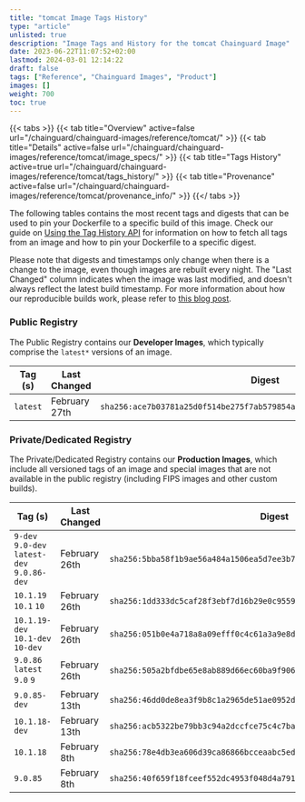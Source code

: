 ```yaml
---
title: "tomcat Image Tags History"
type: "article"
unlisted: true
description: "Image Tags and History for the tomcat Chainguard Image"
date: 2023-06-22T11:07:52+02:00
lastmod: 2024-03-01 12:14:22
draft: false
tags: ["Reference", "Chainguard Images", "Product"]
images: []
weight: 700
toc: true
---
```


{{< tabs >}}
{{< tab title="Overview" active=false url="/chainguard/chainguard-images/reference/tomcat/" >}}
{{< tab title="Details" active=false url="/chainguard/chainguard-images/reference/tomcat/image_specs/" >}}
{{< tab title="Tags History" active=true url="/chainguard/chainguard-images/reference/tomcat/tags_history/" >}}
{{< tab title="Provenance" active=false url="/chainguard/chainguard-images/reference/tomcat/provenance_info/" >}}
{{</ tabs >}}

The following tables contains the most recent tags and digests that can be used to pin your Dockerfile to a specific build of this image. Check our guide on [Using the Tag History API](/chainguard/chainguard-images/using-the-tag-history-api/) for information on how to fetch all tags from an image and how to pin your Dockerfile to a specific digest.

Please note that digests and timestamps only change when there is a change to the image, even though images are rebuilt every night. The "Last Changed" column indicates when the image was last modified, and doesn't always reflect the latest build timestamp. For more information about how our reproducible builds work, please refer to [this blog post](https://www.chainguard.dev/unchained/reproducing-chainguards-reproducible-image-builds).

### Public Registry
The Public Registry contains our **Developer Images**, which typically comprise the `latest*` versions of an image.

| Tag (s)   | Last Changed  | Digest                                                                    |
|-----------|---------------|---------------------------------------------------------------------------|
|  `latest` | February 27th | `sha256:ace7b03781a25d0f514be275f7ab579854abd09f766c21d9d07e6c3fb74eb3fa` |


### Private/Dedicated Registry
The Private/Dedicated Registry contains our **Production Images**, which include all versioned tags of an image and special images that are not available in the public registry (including FIPS images and other custom builds).

| Tag (s)                                      | Last Changed  | Digest                                                                    |
|----------------------------------------------|---------------|---------------------------------------------------------------------------|
|  `9-dev` `9.0-dev` `latest-dev` `9.0.86-dev` | February 26th | `sha256:5bba58f1b9ae56a484a1506ea5d7ee3b7d2856f2eeb68f583cce7e730c55aa9e` |
|  `10.1.19` `10.1` `10`                       | February 26th | `sha256:1dd333dc5caf28f3ebf7d16b29e0c9559078567a72c2ec474d88cbc87a176913` |
|  `10.1.19-dev` `10.1-dev` `10-dev`           | February 26th | `sha256:051b0e4a718a8a09efff0c4c61a3a9e8d02c157b6d44d4fef8d5afdd04529e2e` |
|  `9.0.86` `latest` `9.0` `9`                 | February 26th | `sha256:505a2bfdbe65e8ab889d66ec60ba9f906f098fff0e732c361422c4f03f17dfad` |
|  `9.0.85-dev`                                | February 13th | `sha256:46dd0de8ea3f9b8c1a2965de51ae0952df7945c4a1890edaf30ac17f6ce9295a` |
|  `10.1.18-dev`                               | February 13th | `sha256:acb5322be79bb3c94a2dccfce75c4c7baf44312b87c572e04ddcdbfba597791d` |
|  `10.1.18`                                   | February 8th  | `sha256:78e4db3ea606d39ca86866bcceaabc5ede1f41c2c61d7613baf29627e6b3b48f` |
|  `9.0.85`                                    | February 8th  | `sha256:40f659f18fceef552dc4953f048d4a791a46a3ada3c2e20b4bc5ae98f666e57b` |

